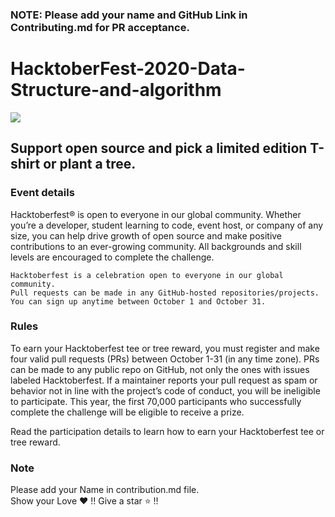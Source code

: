 ### NOTE: Please add your name and GitHub Link in Contributing.md for PR acceptance.

# HacktoberFest-2020-Data-Structure-and-algorithm
<img src="https://hacktoberfest.digitalocean.com/assets/HF-full-logo-b05d5eb32b3f3ecc9b2240526104cf4da3187b8b61963dd9042fdc2536e4a76c.svg"></img>

<h2>Support open source and pick a limited edition T-shirt or plant a tree. </h2>


<h3> Event details </h3>

Hacktoberfest® is open to everyone in our global community. Whether you’re a developer, student learning to code, event host, or company of any size, you can help drive growth of open source and make positive contributions to an ever-growing community. All backgrounds and skill levels are encouraged to complete the challenge.

    Hacktoberfest is a celebration open to everyone in our global community.
    Pull requests can be made in any GitHub-hosted repositories/projects.
    You can sign up anytime between October 1 and October 31.

<h3> Rules </h3>

To earn your Hacktoberfest tee or tree reward, you must register and make four valid pull requests (PRs) between October 1-31 (in any time zone). PRs can be made to any public repo on GitHub, not only the ones with issues labeled Hacktoberfest. If a maintainer reports your pull request as spam or behavior not in line with the project’s code of conduct, you will be ineligible to participate. This year, the first 70,000 participants who successfully complete the challenge will be eligible to receive a prize.

Read the participation details to learn how to earn your Hacktoberfest tee or tree reward.

<h3> Note </h3>

Please add your Name in contribution.md file.<br>
Show your Love :heart: !! Give a star :star: !!
